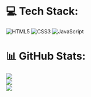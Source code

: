 # 💻 Tech Stack:

![HTML5](https://img.shields.io/badge/html5-%23E34F26.svg?style=for-the-badge&logo=html5&logoColor=white) ![CSS3](https://img.shields.io/badge/css3-%231572B6.svg?style=for-the-badge&logo=css3&logoColor=white) ![JavaScript](https://img.shields.io/badge/javascript-%23323330.svg?style=for-the-badge&logo=javascript&logoColor=%23F7DF1E)

# 📊 GitHub Stats:

![](https://github-readme-stats.vercel.app/api?username=tonymathuthu&theme=dark&hide_border=false&include_all_commits=false&count_private=false)<br/>
![](https://github-readme-streak-stats.herokuapp.com/?user=tonymathuthu&theme=dark&hide_border=false)<br/>
![](https://github-readme-stats.vercel.app/api/top-langs/?username=tonymathuthu&theme=dark&hide_border=false&include_all_commits=false&count_private=false&layout=compact)




<!-- Proudly created with GPRM ( https://gprm.itsvg.in ) -->
